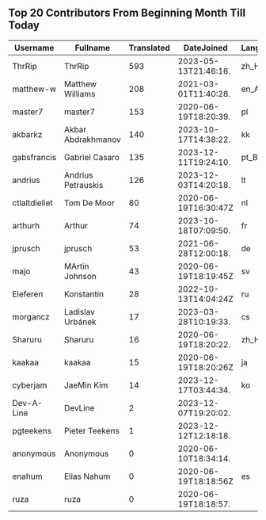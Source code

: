 ## Top 20 Contributors From Beginning Month Till Today ##
|Username|Fullname|Translated|DateJoined|Language|
|--------|--------|----------|----------|-------|
|ThrRip|ThrRip|593|2023-05-13T21:46:16.|zh_Hans|
|matthew-w|Matthew Williams|208|2021-03-01T11:40:28.|en_AU|
|master7|master7|153|2020-06-19T18:20:39.|pl|
|akbarkz|Akbar Abdrakhmanov|140|2023-10-17T14:38:22.|kk|
|gabsfrancis|Gabriel Casaro|135|2023-12-11T19:24:10.|pt_BR|
|andrius|Andrius Petrauskis|126|2023-12-03T14:20:18.|lt|
|ctlaltdieliet|Tom De Moor|80|2020-06-19T16:30:47Z|nl|
|arthurh|Arthur|74|2023-10-18T07:09:50.|fr|
|jprusch|jprusch|53|2021-06-28T12:00:18.|de|
|majo|MArtin Johnson|43|2020-06-19T18:19:45Z|sv|
|Eleferen|Konstantin|28|2022-10-13T14:04:24Z|ru|
|morgancz|Ladislav Urbánek|17|2023-03-28T10:19:33.|cs|
|Sharuru|Sharuru|16|2020-06-19T18:20:22.|zh_Hans|
|kaakaa|kaakaa|15|2020-06-19T18:20:26Z|ja|
|cyberjam|JaeMin Kim|14|2023-12-17T03:44:34.|ko|
|Dev-A-Line|DevLine|2|2023-12-07T19:20:02.||
|pgteekens|Pieter Teekens|1|2023-12-12T12:18:18.||
|anonymous|Anonymous|0|2020-06-10T18:34:14.||
|enahum|Elias  Nahum|0|2020-06-19T18:18:56Z|es|
|ruza|ruza|0|2020-06-19T18:18:57.||
